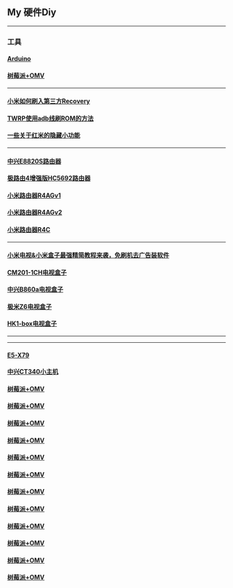 ## My 硬件Diy
----------------------------------------------------------------

### 工具

#### [Arduino](https://mokk731.github.io/txt/mydiy/Arduino.txt)

#### [树莓派+OMV](https://mokk731.github.io/txt/mydiy/树莓派+OMV.txt)


----------------------------------------------------------------


#### [小米如何刷入第三方Recovery](https://mokk731.github.io/txt/mydiy/小米如何刷入第三方Recovery.txt)

#### [TWRP使用adb线刷ROM的方法](https://mokk731.github.io/txt/mydiy/TWRP使用adb线刷ROM的方法.txt)


#### [一些关于红米的隐藏小功能](https://mokk731.github.io/txt/mydiy/一些关于红米的隐藏小功能.txt)




----------------------------------------------------------------


#### [中兴E8820S路由器](https://mokk731.github.io/txt/mydiy/中兴E8820S.txt)


#### [极路由4增强版HC5692路由器](https://mokk731.github.io/txt/mydiy/极路由4增强版HC5692.txt)


#### [小米路由器R4AGv1](https://mokk731.github.io/txt/mydiy/小米路由器R4AGv1.txt)


#### [小米路由器R4AGv2](https://mokk731.github.io/txt/mydiy/小米路由器R4AGv2.txt)


#### [小米路由器R4C](https://mokk731.github.io/txt/mydiy/小米路由器R4C.txt)



----------------------------------------------------------------


#### [小米电视&小米盒子最强精简教程来袭，免刷机去广告装软件](https://mokk731.github.io/txt/mydiy/小米电视&小米盒子最强精简教程来袭，免刷机去广告装软件.txt)

#### [CM201-1CH电视盒子](https://mokk731.github.io/txt/mydiy/CM201-1CH.txt)

#### [中兴B860a电视盒子](https://mokk731.github.io/txt/mydiy/中兴B860a.txt)

#### [极米Z6电视盒子](https://mokk731.github.io/txt/mydiy/极米Z6.txt)

#### [HK1-box电视盒子](https://mokk731.github.io/txt/mydiy/HK1-box.txt)

----------------------------------------------------------------




----------------------------------------------------------------

#### [E5-X79](https://mokk731.github.io/txt/mydiy/E5-X79.txt)

#### [中兴CT340小主机](https://mokk731.github.io/txt/mydiy/中兴CT340.txt)




#### [树莓派+OMV](https://mokk731.github.io/txt/mydiy/树莓派+OMV.txt)

#### [树莓派+OMV](https://mokk731.github.io/txt/mydiy/树莓派+OMV.txt)

#### [树莓派+OMV](https://mokk731.github.io/txt/mydiy/树莓派+OMV.txt)

#### [树莓派+OMV](https://mokk731.github.io/txt/mydiy/树莓派+OMV.txt)

#### [树莓派+OMV](https://mokk731.github.io/txt/mydiy/树莓派+OMV.txt)

#### [树莓派+OMV](https://mokk731.github.io/txt/mydiy/树莓派+OMV.txt)

#### [树莓派+OMV](https://mokk731.github.io/txt/mydiy/树莓派+OMV.txt)

#### [树莓派+OMV](https://mokk731.github.io/txt/mydiy/树莓派+OMV.txt)

#### [树莓派+OMV](https://mokk731.github.io/txt/mydiy/树莓派+OMV.txt)

#### [树莓派+OMV](https://mokk731.github.io/txt/mydiy/树莓派+OMV.txt)

#### [树莓派+OMV](https://mokk731.github.io/txt/mydiy/树莓派+OMV.txt)

#### [树莓派+OMV](https://mokk731.github.io/txt/mydiy/树莓派+OMV.txt)

















